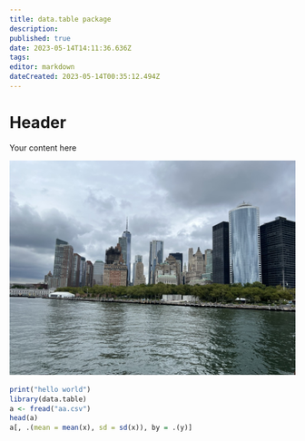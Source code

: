 ```yaml
---
title: data.table package
description: 
published: true
date: 2023-05-14T14:11:36.636Z
tags: 
editor: markdown
dateCreated: 2023-05-14T00:35:12.494Z
---
```


# Header
Your content here

![0add88a0-b4a2-433d-94ec-3ab65f8b498a_1_105_c.jpeg](/images/0add88a0-b4a2-433d-94ec-3ab65f8b498a_1_105_c.jpeg)


```r
print("hello world")
library(data.table)
a <- fread("aa.csv")
head(a)
a[, .(mean = mean(x), sd = sd(x)), by = .(y)]
```
